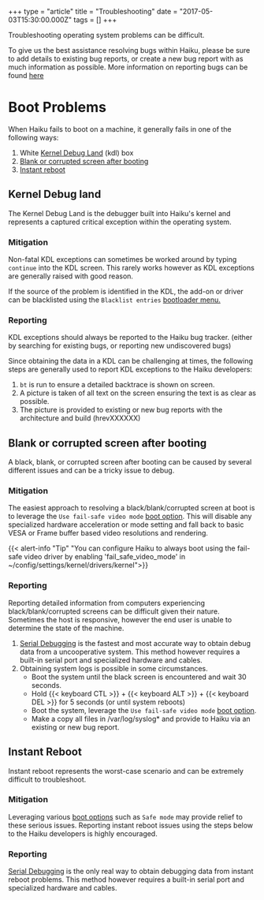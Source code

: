 +++
type = "article"
title = "Troubleshooting"
date = "2017-05-03T15:30:00.000Z"
tags = []
+++

Troubleshooting operating system problems can be difficult.

To give us the best assistance resolving bugs within Haiku, please be sure to add details to existing bug reports, or create a new bug report with as much information as possible.  More information on reporting bugs can be found [here](https://dev.haiku-os.org/wiki/ReportingBugs)

# Boot Problems

When Haiku fails to boot on a machine, it generally fails in one of the following ways:

  1. White [Kernel Debug Land](#kernel-debug-land) (kdl) box
  2. [Blank or corrupted screen after booting](#blank-or-corrupted-screen-after-booting)
  3. [Instant reboot](#instant-reboot)

## Kernel Debug land

The Kernel Debug Land is the debugger built into Haiku's kernel and represents a captured critical exception within the operating system.

### Mitigation

Non-fatal KDL exceptions can sometimes be worked around by typing `continue` into the KDL screen. This rarely works however as KDL exceptions are generally raised with good reason.

If the source of the problem is identified in the KDL, the add-on or driver can be blacklisted using the `Blacklist entries` [bootloader menu.](/docs/userguide/en/bootloader.html)

### Reporting

KDL exceptions should always be reported to the Haiku bug tracker. (either by searching for existing bugs, or reporting new undiscovered bugs)

Since obtaining the data in a KDL can be challenging at times, the following steps are generally used to report KDL exceptions to the Haiku developers:

  1. `bt` is run to ensure a detailed backtrace is shown on screen.
  2. A picture is taken of all text on the screen ensuring the text is as clear as possible.
  3. The picture is provided to existing or new bug reports with the architecture and build (hrevXXXXXX)

## Blank or corrupted screen after booting

A black, blank, or corrupted screen after booting can be caused by several different issues and can be a tricky issue to debug.

### Mitigation

The easiest approach to resolving a black/blank/corrupted screen at boot is to leverage the `Use fail-safe video mode` [boot option](/docs/userguide/en/bootloader.html). This will disable any specialized hardware acceleration or mode setting and fall back to basic VESA or Frame buffer based video resolutions and rendering.

{{< alert-info "Tip" "You can configure Haiku to always boot using the fail-safe video driver by enabling 'fail_safe_video_mode' in ~/config/settings/kernel/drivers/kernel">}}

### Reporting

Reporting detailed information from computers experiencing black/blank/corrupted screens can be difficult given their nature. Sometimes the host is responsive, however the end user is unable to determine the state of the machine.

  1. [Serial Debugging](serial) is the fastest and most accurate way to obtain debug data from a uncooperative system. This method however requires a built-in serial port and specialized hardware and cables.
  2. Obtaining system logs is possible in some circumstances.
     - Boot the system until the black screen is encountered and wait 30 seconds.
	 - Hold {{< keyboard CTL >}} + {{< keyboard ALT >}} + {{< keyboard DEL >}} for 5 seconds (or until system reboots)
	 - Boot the system, leverage the `Use fail-safe video mode` [boot option](/docs/userguide/en/bootloader.html).
	 - Make a copy all files in /var/log/syslog* and provide to Haiku via an existing or new bug report.

## Instant Reboot

Instant reboot represents the worst-case scenario and can be extremely difficult to troubleshoot.

### Mitigation

Leveraging various [boot options](/docs/userguide/en/bootloader.html) such as `Safe mode` may provide relief to these serious issues. Reporting instant reboot issues using the steps below to the Haiku developers is highly encouraged.

### Reporting

[Serial Debugging](serial) is the only real way to obtain debugging data from instant reboot problems. This method however requires a built-in serial port and specialized hardware and cables.
